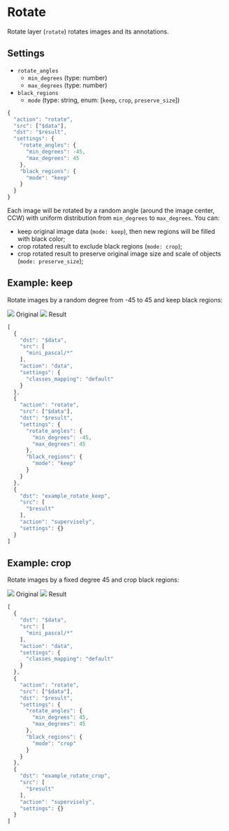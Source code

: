 # Rotate

Rotate layer \(`rotate`\) rotates images and its annotations.

## Settings

* `rotate_angles`
  * `min_degrees` \(type: number\)
  * `max_degrees` \(type: number\)
* `black_regions`
  * `mode` \(type: string, enum: \[`keep`, `crop`, `preserve_size`\]\)

```javascript
{
  "action": "rotate",
  "src": ["$data"],
  "dst": "$result",
  "settings": {
    "rotate_angles": {
      "min_degrees": -45,
      "max_degrees": 45
    },
    "black_regions": {
      "mode": "keep"
    }
  }
}
```

Each image will be rotated by a random angle \(around the image center, CCW\) with uniform distribution from `min_degrees` to `max_degrees`. You can:

* keep original image data \(`mode: keep`\), then new regions will be filled with black color;
* crop rotated result to exclude black regions \(`mode: crop`\);
* crop rotated result to preserve original image size and scale of objects \(`mode: preserve_size`\);

## Example: keep

Rotate images by a random degree from -45 to 45 and keep black regions:

 ![](../../../.gitbook/assets/before.jpg) Original ![](../../../.gitbook/assets/keep_after.jpg) Result

```javascript
[
  {
    "dst": "$data",
    "src": [
      "mini_pascal/*"
    ],
    "action": "data",
    "settings": {
      "classes_mapping": "default"
    }
  },
  {
    "action": "rotate",
    "src": ["$data"],
    "dst": "$result",
    "settings": {
      "rotate_angles": {
        "min_degrees": -45,
        "max_degrees": 45
      },
      "black_regions": {
        "mode": "keep"
      }
    }
  },
  {
    "dst": "example_rotate_keep",
    "src": [
      "$result"
    ],
    "action": "supervisely",
    "settings": {}
  }
]
```

## Example: crop

Rotate images by a fixed degree 45 and crop black regions:

 ![](../../../.gitbook/assets/before%20%281%29.jpg) Original ![](../../../.gitbook/assets/crop_after.jpg) Result

```javascript
[
  {
    "dst": "$data",
    "src": [
      "mini_pascal/*"
    ],
    "action": "data",
    "settings": {
      "classes_mapping": "default"
    }
  },
  {
    "action": "rotate",
    "src": ["$data"],
    "dst": "$result",
    "settings": {
      "rotate_angles": {
        "min_degrees": 45,
        "max_degrees": 45
      },
      "black_regions": {
        "mode": "crop"
      }
    }
  },
  {
    "dst": "example_rotate_crop",
    "src": [
      "$result"
    ],
    "action": "supervisely",
    "settings": {}
  }
]
```

